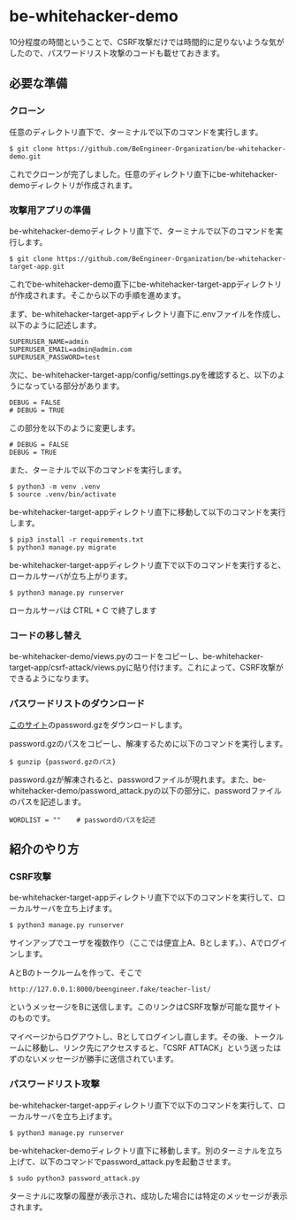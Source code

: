 # be-whitehacker-demo

10分程度の時間ということで、CSRF攻撃だけでは時間的に足りないような気がしたので、パスワードリスト攻撃のコードも載せておきます。

## 必要な準備

### クローン

任意のディレクトリ直下で、ターミナルで以下のコマンドを実行します。

    $ git clone https://github.com/BeEngineer-Organization/be-whitehacker-demo.git

これでクローンが完了しました。任意のディレクトリ直下にbe-whitehacker-demoディレクトリが作成されます。

### 攻撃用アプリの準備

be-whitehacker-demoディレクトリ直下で、ターミナルで以下のコマンドを実行します。

    $ git clone https://github.com/BeEngineer-Organization/be-whitehacker-target-app.git

これでbe-whitehacker-demo直下にbe-whitehacker-target-appディレクトリが作成されます。そこから以下の手順を進めます。

まず、be-whitehacker-target-appディレクトリ直下に.envファイルを作成し、以下のように記述します。

    SUPERUSER_NAME=admin
    SUPERUSER_EMAIL=admin@admin.com
    SUPERUSER_PASSWORD=test

次に、be-whitehacker-target-app/config/settings.pyを確認すると、以下のようになっている部分があります。

    DEBUG = FALSE
    # DEBUG = TRUE

この部分を以下のように変更します。

    # DEBUG = FALSE
    DEBUG = TRUE

また、ターミナルで以下のコマンドを実行します。

    $ python3 -m venv .venv
    $ source .venv/bin/activate

be-whitehacker-target-appディレクトリ直下に移動して以下のコマンドを実行します。

    $ pip3 install -r requirements.txt
    $ python3 manage.py migrate

be-whitehacker-target-appディレクトリ直下で以下のコマンドを実行すると、ローカルサーバが立ち上がります。

    $ python3 manage.py runserver

ローカルサーバは CTRL + C で終了します

### コードの移し替え

be-whitehacker-demo/views.pyのコードをコピーし、be-whitehacker-target-app/csrf-attack/views.pyに貼り付けます。これによって、CSRF攻撃ができるようになります。

### パスワードリストのダウンロード

[このサイト](https://download.openwall.net/pub/wordlists/passwords/)のpassword.gzをダウンロードします。

password.gzのパスをコピーし、解凍するために以下のコマンドを実行します。

    $ gunzip {password.gzのパス}

password.gzが解凍されると、passwordファイルが現れます。また、be-whitehacker-demo/password_attack.pyの以下の部分に、passwordファイルのパスを記述します。

    WORDLIST = ""    # passwordのパスを記述

## 紹介のやり方
### CSRF攻撃

be-whitehacker-target-appディレクトリ直下で以下のコマンドを実行して、ローカルサーバを立ち上げます。

    $ python3 manage.py runserver

サインアップでユーザを複数作り（ここでは便宜上A、Bとします。）、Aでログインします。

AとBのトークルームを作って、そこで

    http://127.0.0.1:8000/beengineer.fake/teacher-list/

というメッセージをBに送信します。このリンクはCSRF攻撃が可能な罠サイトのものです。

マイページからログアウトし、Bとしてログインし直します。その後、トークルームに移動し、リンク先にアクセスすると、「CSRF ATTACK」という送ったはずのないメッセージが勝手に送信されています。

### パスワードリスト攻撃

be-whitehacker-target-appディレクトリ直下で以下のコマンドを実行して、ローカルサーバを立ち上げます。

    $ python3 manage.py runserver

be-whitehacker-demoディレクトリ直下に移動します。別のターミナルを立ち上げて、以下のコマンドでpassword_attack.pyを起動させます。

    $ sudo python3 password_attack.py

ターミナルに攻撃の履歴が表示され、成功した場合には特定のメッセージが表示されます。